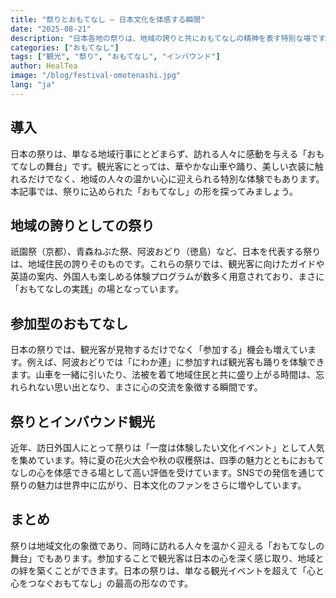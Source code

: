 ```yaml
---
title: "祭りとおもてなし ― 日本文化を体感する瞬間"
date: "2025-08-21"
description: "日本各地の祭りは、地域の誇りと共におもてなしの精神を表す特別な場です。祇園祭やねぶた祭などの例を通じ、観光客がどのように温かい歓迎を受けるのかをご紹介します。"
categories: ["おもてなし"]
tags: ["観光", "祭り", "おもてなし", "インバウンド"]
author: HealTea
image: "/blog/festival-omotenashi.jpg"
lang: "ja"
---
```


## 導入
日本の祭りは、単なる地域行事にとどまらず、訪れる人々に感動を与える「おもてなしの舞台」です。観光客にとっては、華やかな山車や踊り、美しい衣装に触れるだけでなく、地域の人々の温かい心に迎えられる特別な体験でもあります。本記事では、祭りに込められた「おもてなし」の形を探ってみましょう。

## 地域の誇りとしての祭り
祇園祭（京都）、青森ねぶた祭、阿波おどり（徳島）など、日本を代表する祭りは、地域住民の誇りそのものです。これらの祭りでは、観光客に向けたガイドや英語の案内、外国人も楽しめる体験プログラムが数多く用意されており、まさに「おもてなしの実践」の場となっています。

## 参加型のおもてなし
日本の祭りでは、観光客が見物するだけでなく「参加する」機会も増えています。例えば、阿波おどりでは「にわか連」に参加すれば観光客も踊りを体験できます。山車を一緒に引いたり、法被を着て地域住民と共に盛り上がる時間は、忘れられない思い出となり、まさに心の交流を象徴する瞬間です。

## 祭りとインバウンド観光
近年、訪日外国人にとって祭りは「一度は体験したい文化イベント」として人気を集めています。特に夏の花火大会や秋の収穫祭は、四季の魅力とともにおもてなしの心を体感できる場として高い評価を受けています。SNSでの発信を通じて祭りの魅力は世界中に広がり、日本文化のファンをさらに増やしています。

## まとめ
祭りは地域文化の象徴であり、同時に訪れる人々を温かく迎える「おもてなしの舞台」でもあります。参加することで観光客は日本の心を深く感じ取り、地域との絆を築くことができます。日本の祭りは、単なる観光イベントを超えて「心と心をつなぐおもてなし」の最高の形なのです。
